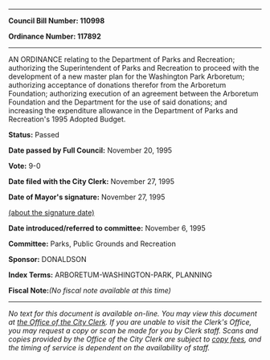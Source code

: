 

********

**Council Bill Number: 110998**
   
**Ordinance Number: 117892**
********

 AN ORDINANCE relating to the Department of Parks and Recreation; authorizing the Superintendent of Parks and Recreation to proceed with the development of a new master plan for the Washington Park Arboretum; authorizing acceptance of donations therefor from the Arboretum Foundation; authorizing execution of an agreement between the Arboretum Foundation and the Department for the use of said donations; and increasing the expenditure allowance in the Department of Parks and Recreation's 1995 Adopted Budget.

**Status:** Passed
   
**Date passed by Full Council:** November 20, 1995
   
**Vote:** 9-0
   
**Date filed with the City Clerk:** November 27, 1995
   
**Date of Mayor's signature:** November 27, 1995
   
[(about the signature date)](/~public/approvaldate.htm)
   
   
   
**Date introduced/referred to committee:** November 6, 1995
   
**Committee:** Parks, Public Grounds and Recreation
   
**Sponsor:** DONALDSON
   
   
**Index Terms:** ARBORETUM-WASHINGTON-PARK, PLANNING

**Fiscal Note:**_(No fiscal note available at this time)_
********

_No text for this document is available on-line. You may view this document at [the Office of the City Clerk](http://www.seattle.gov/leg/clerk/contactUs.htm). If you are unable to visit the Clerk's Office, you may request a copy or scan be made for you by Clerk staff. Scans and copies provided by the Office of the City Clerk are subject to [copy fees](http://clerk.seattle.gov/~public/clerkfees.htm), and the timing of service is dependent on the availability of staff._

